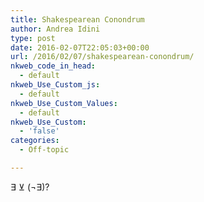 ```yaml
---
title: Shakespearean Conondrum
author: Andrea Idini
type: post
date: 2016-02-07T22:05:03+00:00
url: /2016/02/07/shakespearean-conondrum/
nkweb_code_in_head:
  - default
nkweb_Use_Custom_js:
  - default
nkweb_Use_Custom_Values:
  - default
nkweb_Use_Custom:
  - 'false'
categories:
  - Off-topic

---
```

∃ ⊻ (¬∃)?